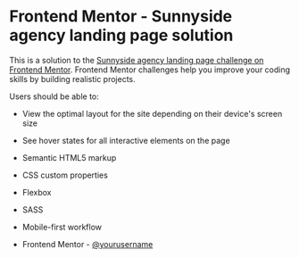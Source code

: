 # Frontend Mentor - Sunnyside agency landing page solution

This is a solution to the [Sunnyside agency landing page challenge on Frontend Mentor](https://www.frontendmentor.io/challenges/sunnyside-agency-landing-page-7yVs3B6ef). Frontend Mentor challenges help you improve your coding skills by building realistic projects.

Users should be able to:

- View the optimal layout for the site depending on their device's screen size
- See hover states for all interactive elements on the page

- Semantic HTML5 markup
- CSS custom properties
- Flexbox
- SASS
- Mobile-first workflow

- Frontend Mentor - [@yourusername](https://www.frontendmentor.io/profile/yourusername)
